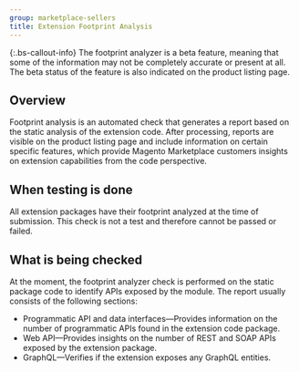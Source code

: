 ```yaml
---
group: marketplace-sellers
title: Extension Footprint Analysis
---
```


{:.bs-callout-info}
The footprint analyzer is a beta feature, meaning that some of the information may not be completely accurate or present at all. The beta status of the feature is also indicated on the product listing page.

## Overview

Footprint analysis is an automated check that generates a report based on the static analysis of the extension code. After processing, reports are visible on the product listing page and include information on certain specific features, which provide Magento Marketplace customers insights on extension capabilities from the code perspective.

## When testing is done

All extension packages have their footprint analyzed at the time of submission. This check is not a test and therefore cannot be passed or failed.

## What is being checked

At the moment, the footprint analyzer check is performed on the static package code to identify APIs exposed by the module. The report usually consists of the following sections:

*  Programmatic API and data interfaces—Provides information on the number of programmatic APIs found in the extension code package.
*  Web API—Provides insights on the number of REST and SOAP APIs exposed by the extension package.
*  GraphQL—Verifies if the extension exposes any GraphQL entities.
